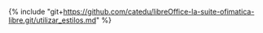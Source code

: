 {% include "git+https://github.com/catedu/libreOffice-la-suite-ofimatica-libre.git/utilizar_estilos.md" %}